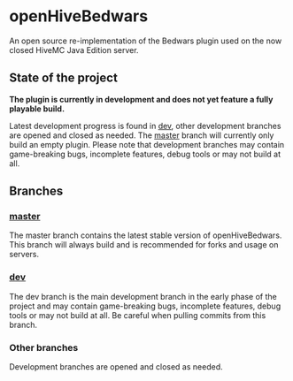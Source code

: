 # openHiveBedwars
An open source re-implementation of the Bedwars plugin used on the now closed HiveMC Java Edition server.

## State of the project
**The plugin is currently in development and does not yet feature a fully playable build.**   
   
Latest development progress is found in [dev](https://github.com/Prismary/openHiveBedwars/tree/dev), other development branches are opened and closed as needed. The [master](https://github.com/Prismary/openHiveBedwars/tree/master) branch will currently only build an empty plugin. Please note that development branches may contain game-breaking bugs, incomplete features, debug tools or may not build at all.


## Branches
### [master](https://github.com/Prismary/openHiveBedwars/tree/master)
The master branch contains the latest stable version of openHiveBedwars. This branch will always build and is recommended for forks and usage on servers.

### [dev](https://github.com/Prismary/openHiveBedwars/tree/dev)
The dev branch is the main development branch in the early phase of the project and may contain game-breaking bugs, incomplete features, debug tools or may not build at all. Be careful when pulling commits from this branch.

### Other branches
Development branches are opened and closed as needed.
